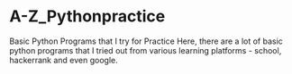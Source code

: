 # A-Z_Pythonpractice
Basic Python Programs that I try for Practice
Here, there are a lot of basic python programs that I tried out from various learning platforms - school, hackerrank and even google.
